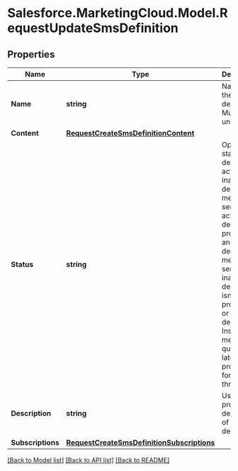 # Salesforce.MarketingCloud.Model.RequestUpdateSmsDefinition
## Properties

Name | Type | Description | Notes
------------ | ------------- | ------------- | -------------
**Name** | **string** | Name of the definition. Must be unique. | [optional] 
**Content** | [**RequestCreateSmsDefinitionContent**](RequestCreateSmsDefinitionContent.md) |  | [optional] 
**Status** | **string** | Operational state of the definition: active, inactive, or deleted. A message sent to an active definition is processed and delivered. A message sent to an inactive definition isn’t processed or delivered. Instead, the message is queued for later processing for up to three days. | [optional] 
**Description** | **string** | User-provided description of the SMS definition. | [optional] 
**Subscriptions** | [**RequestCreateSmsDefinitionSubscriptions**](RequestCreateSmsDefinitionSubscriptions.md) |  | [optional] 

[[Back to Model list]](../README.md#documentation-for-models) [[Back to API list]](../README.md#documentation-for-api-endpoints) [[Back to README]](../README.md)


